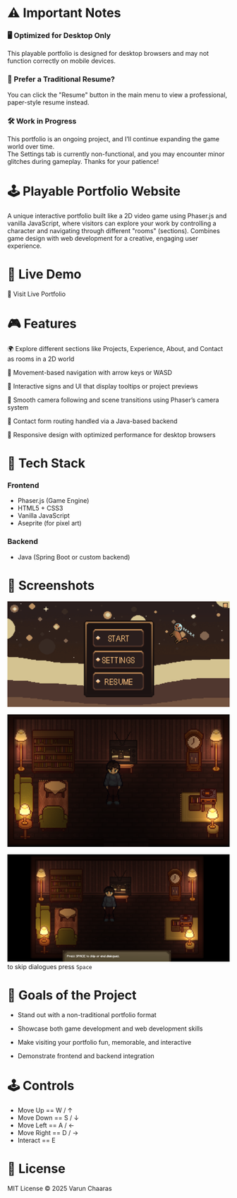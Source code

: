 # ⚠️ Important Notes

### 🖥️ Optimized for Desktop Only  
This playable portfolio is designed for desktop browsers and may not function correctly on mobile devices.

### 📄 Prefer a Traditional Resume?  
You can click the "Resume" button in the main menu to view a professional, paper-style resume instead.

### 🛠️ Work in Progress  
This portfolio is an ongoing project, and I’ll continue expanding the game world over time.  
The Settings tab is currently non-functional, and you may encounter minor glitches during gameplay. Thanks for your patience!

 

# 🕹️ Playable Portfolio Website

A unique interactive portfolio built like a 2D video game using Phaser.js and vanilla JavaScript, where visitors can explore your work by controlling a character and navigating through different "rooms" (sections). Combines game design with web development for a creative, engaging user experience.

# 🚀 Live Demo

🔗 Visit Live Portfolio

# 🎮 Features

🌍 Explore different sections like Projects, Experience, About, and Contact as rooms in a 2D world

🧭 Movement-based navigation with arrow keys or WASD

💬 Interactive signs and UI that display tooltips or project previews

🎥 Smooth camera following and scene transitions using Phaser’s camera system

🔄 Contact form routing handled via a Java-based backend

📱 Responsive design with optimized performance for desktop browsers

# 🧰 Tech Stack

### Frontend
- Phaser.js (Game Engine)
- HTML5 + CSS3	
- Vanilla JavaScript	
- Aseprite (for pixel art)

### Backend
- Java (Spring Boot or custom backend)

# 📸 Screenshots

![menu](https://github.com/slugoguls/Playable-Porfolio/blob/main/title.png?raw=true)

![room](https://github.com/slugoguls/Playable-Porfolio/blob/main/room.png?raw=true)

![skip](https://github.com/slugoguls/Playable-Porfolio/blob/main/skip.png?raw=true)
to skip dialogues press `Space`

# 🎯 Goals of the Project

- Stand out with a non-traditional portfolio format

- Showcase both game development and web development skills

- Make visiting your portfolio fun, memorable, and interactive

- Demonstrate frontend and backend integration

# 🕹 Controls

- Move Up	     ==      W / ↑
- Move Down	   ==     S / ↓
- Move Left	   ==      A / ←
- Move Right	 ==      D / →
- Interact	   ==       E

# 📄 License

MIT License © 2025 Varun Chaaras

